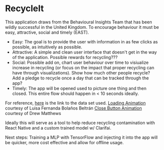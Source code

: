 # RecycleIt
This application draws from the Behavioural Insights Team that has been wildly successful in the United Kingdom. To encourage behaviour it must be easy, attractive, social and timely (EAST). 
* Easy: The goal is to provide the user with information in as few clicks as possible, as intuitively as possible. 
* Attractive: A simple and clean user interface that doesn't get in the way of the application. Possible rewards for recycling???
* Social: Possible add on, chart user behaviour over time to visiualize increase in recycling (or focus on the impact that proper recycling can have through visualizations). Show how much other people recycle? Add a pledge to recycle once a day that can be tracked through the app?
* Timely: The app will be opened used to picture one thing and then closed. This entire flow should happen in < 10 seconds ideally.


For reference,  [here](https://github.com/garythung/trashnet) is the link to the data set used.
                [Loading Animation](https://www.lottiefiles.com/935-loading) courtesy of Luisa Fernanda Bolaños Beltrán
                [Close Button Animation](https://www.lottiefiles.com/2479-close) courtesy of Drew Matthews

Ideally this will serve as a tool to help reduce recycling contamination with React Native and a custom trained model w/ Clarifai.

Next steps: Training a MLP with TensorFlow and injecting it into the app will be quicker, more cost effective and allow for offline usage. 
